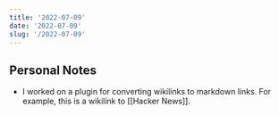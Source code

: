 ```yaml
---
title: '2022-07-09'
date: '2022-07-09'
slug: '/2022-07-09'
---
```


## Personal Notes
- I worked on a plugin for converting wikilinks to markdown links. For example, this is a wikilink to [[Hacker News]].